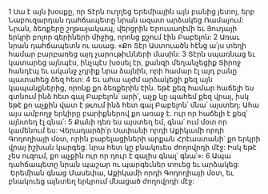 1 Սա է այն խօսքը, որ Տէրն ուղղեց Երեմիային այն բանից յետոյ, երբ Նաբուզարդան դահճապետը նրան ազատ արձակեց Ռամայում: Նրան, ձեռքերը շղթայակապ, վերցրին Երուսաղէմի եւ Յուդայի երկրի բոլոր գերիների միջից, որոնց քշում էին Բաբելոն: 2 Առաւ նրան դահճապետն ու ասաց. «Քո Տէր Աստուածն հէնց ա՛յս տեղի համար բարբառեց այդ չարութիւնների մասին: 3 Տէրն սպառնաց եւ կատարեց այնպէս, ինչպէս խօսել էր, քանզի մեղանչեցիք Տիրոջ հանդէպ եւ ականջ չդրիք նրա ձայնին, որի համար էլ այդ բանը պատահեց ձեզ հետ: 4 Եւ ահա այժմ արձակեցի քեզ այն կապանքներից, որոնք քո ձեռքերին էին. եթէ քեզ համար հաճելի ես գտնում ինձ հետ գալ Բաբելոն՝ արի՛, աչք կը պահեմ քեզ վրայ, իսկ եթէ քո աչքին վատ է թւում ինձ հետ գալ Բաբելոն՝ մնա՛ այստեղ: Ահա այս ամբողջ երկիրը բարիքներով քո առաջ է. ուր որ հաճելի է քեզ՝ այնտեղ էլ գնա՛: 5 Քանի դեռ ես այստեղ եմ, գնա՛ ում մօտ որ կամենում ես: Վերադարձի՛ր Սափանի որդի Աքիկամի որդի Գոդողիայի մօտ, որին բաբելացիների արքան Հրէաստանի՝ քո երկրի վրայ իշխան կարգեց. նրա հետ կը բնակուես ժողովրդի մէջ: Իսկ եթէ չես ուզում, քո աչքին ուր որ դուր է գալիս գնալ՝ գնա՛»:
6 Ապա դահճապետը նրան պաշար ու պարգեւներ տուեց եւ արձակեց:  Երեմիան գնաց Մասեփա, Աքիկամի որդի Գոդողիայի մօտ, եւ բնակուեց այնտեղ երկրում մնացած ժողովրդի մէջ:
